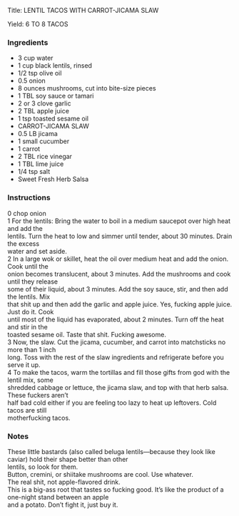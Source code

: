 <!DOCTYPE HTML PUBLIC "-//W3C//DTD HTML 4.0 Transitional//EN">
<html>
  <head>
  <title>LENTIL TACOS WITH CARROT-JICAMA SLAW</title><link rel='stylesheet' href='style.css' type='text/css'><meta http-equiv="Content-Style-Stype" content="text/css">
     <meta http-equiv="Content-Type" content="text/html;charset=utf-8">
     </head><body><div class="recipe" itemscope itemtype="http://schema.org/Recipe"><div class='header'><p class="title"><span class="label">Title:</span> <span itemprop="name">LENTIL TACOS WITH CARROT-JICAMA SLAW</span></p>
<p class="yields"><span class="label">Yield:</span> <span itemprop="recipeYield">6 TO 8 TACOS</span></p>
</div><div class="ing"><h3>Ingredients</h3><ul class="ing"><li class="ing" itemprop="ingredients">3 cup water </li>
<li class="ing" itemprop="ingredients">1 cup black lentils, rinsed </li>
<li class="ing" itemprop="ingredients">1/2 tsp olive oil </li>
<li class="ing" itemprop="ingredients">0.5 onion </li>
<li class="ing" itemprop="ingredients">8 ounces mushrooms, cut into bite-size pieces </li>
<li class="ing" itemprop="ingredients">1 TBL soy sauce or tamari </li>
<li class="ing" itemprop="ingredients">2 or 3 clove garlic </li>
<li class="ing" itemprop="ingredients">2 TBL apple juice </li>
<li class="ing" itemprop="ingredients">1 tsp toasted sesame oil </li>
<li class="ing" itemprop="ingredients">CARROT-JICAMA SLAW </li>
<li class="ing" itemprop="ingredients">0.5 LB jicama </li>
<li class="ing" itemprop="ingredients">1 small cucumber </li>
<li class="ing" itemprop="ingredients">1 carrot </li>
<li class="ing" itemprop="ingredients">2 TBL rice vinegar </li>
<li class="ing" itemprop="ingredients">1 TBL lime juice </li>
<li class="ing" itemprop="ingredients">1/4 tsp salt </li>
<li class="ing" itemprop="ingredients">Sweet Fresh Herb Salsa </li>
</ul>
</div>
<div class="instructions"><h3 class="Instructions">Instructions</h3><div itemprop="recipeInstructions"><p>0 chop onion<br>1 For the lentils: Bring the water to boil in a medium saucepot over high heat and add the<br>lentils. Turn the heat to low and simmer until tender, about 30 minutes. Drain the excess<br>water and set aside.<br>2 In a large wok or skillet, heat the oil over medium heat and add the onion. Cook until the<br>onion becomes translucent, about 3 minutes. Add the mushrooms and cook until they release<br>some of their liquid, about 3 minutes. Add the soy sauce, stir, and then add the lentils. Mix<br>that shit up and then add the garlic and apple juice. Yes, fucking apple juice. Just do it. Cook<br>until most of the liquid has evaporated, about 2 minutes. Turn off the heat and stir in the<br>toasted sesame oil. Taste that shit. Fucking awesome.<br>3 Now, the slaw. Cut the jicama, cucumber, and carrot into matchsticks no more than 1 inch<br>long. Toss with the rest of the slaw ingredients and refrigerate before you serve it up.<br>4 To make the tacos, warm the tortillas and fill those gifts from god with the lentil mix, some<br>shredded cabbage or lettuce, the jicama slaw, and top with that herb salsa. These fuckers aren’t<br>half bad cold either if you are feeling too lazy to heat up leftovers. Cold tacos are still<br>motherfucking tacos.</p></div></div><div class="modifications"><h3 class="Notes">Notes</h3><p>These little bastards (also called beluga lentils—because they look like caviar) hold their shape better than other<br>lentils, so look for them.<br> Button, cremini, or shiitake mushrooms are cool. Use whatever.<br> The real shit, not apple-flavored drink.<br> This is a big-ass root that tastes so fucking good. It’s like the product of a one-night stand between an apple<br>and a potato. Don’t fight it, just buy it.</p></div></div>

</body>
</html>